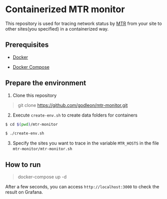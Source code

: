 # Containerized MTR monitor

This repository is used for tracing network status by [MTR](https://github.com/traviscross/mtr) from your site to other sites(you specified) in a containerized way.

## Prerequisites

- [Docker](https://www.docker.com/)

- [Docker Compose](https://docs.docker.com/compose/)

## Prepare the environment

1. Clone this repository

> git clone https://github.com/godleon/mtr-monitor.git

2. Execute `create-env.sh` to create data folders for containers

```bash
$ cd $(pwd)/mtr-monitor

$ ./create-env.sh
```

3. Specify the sites you want to trace in the variable `MTR_HOSTS` in the file `mtr-monitor/mtr-monitor.sh`

## How to run

> docker-compose up -d

After a few seconds, you can access `http://localhost:3000` to check the result on Grafana.